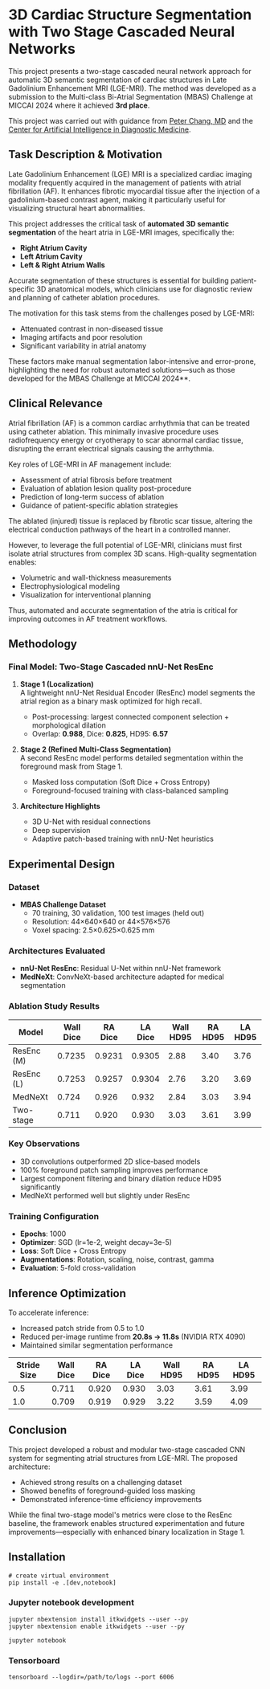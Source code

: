 # 3D Cardiac Structure Segmentation with Two Stage Cascaded Neural Networks

This project presents a two-stage cascaded neural network approach for automatic 3D semantic segmentation of cardiac structures in Late Gadolinium Enhancement MRI (LGE-MRI). The method was developed as a submission to the Multi-class Bi-Atrial Segmentation (MBAS) Challenge at MICCAI 2024 where it achieved **3rd place**.

This project was carried out with guidance from [Peter Chang, MD](https://www.faculty.uci.edu/profile/?facultyId=6569) and the [Center for Artificial Intelligence in Diagnostic Medicine](https://www.caidm.som.uci.edu/).

## Task Description & Motivation

Late Gadolinium Enhancement (LGE) MRI is a specialized cardiac imaging modality frequently acquired in the management of patients with atrial fibrillation (AF). It enhances fibrotic myocardial tissue after the injection of a gadolinium-based contrast agent, making it particularly useful for visualizing structural heart abnormalities.

This project addresses the critical task of **automated 3D semantic segmentation** of the heart atria in LGE-MRI images, specifically the:
- **Right Atrium Cavity**
- **Left Atrium Cavity**
- **Left & Right Atrium Walls**

Accurate segmentation of these structures is essential for building patient-specific 3D anatomical models, which clinicians use for diagnostic review and planning of catheter ablation procedures.

The motivation for this task stems from the challenges posed by LGE-MRI:
- Attenuated contrast in non-diseased tissue
- Imaging artifacts and poor resolution
- Significant variability in atrial anatomy

These factors make manual segmentation labor-intensive and error-prone, highlighting the need for robust automated solutions—such as those developed for the MBAS Challenge at MICCAI 2024**.

## Clinical Relevance

Atrial fibrillation (AF) is a common cardiac arrhythmia that can be treated using catheter ablation. This minimally invasive procedure uses radiofrequency energy or cryotherapy to scar abnormal cardiac tissue, disrupting the errant electrical signals causing the arrhythmia.

Key roles of LGE-MRI in AF management include:

- Assessment of atrial fibrosis before treatment
- Evaluation of ablation lesion quality post-procedure
- Prediction of long-term success of ablation
- Guidance of patient-specific ablation strategies

The ablated (injured) tissue is replaced by fibrotic scar tissue, altering the electrical conduction pathways of the heart in a controlled manner.

However, to leverage the full potential of LGE-MRI, clinicians must first isolate atrial structures from complex 3D scans. High-quality segmentation enables:
- Volumetric and wall-thickness measurements
- Electrophysiological modeling
- Visualization for interventional planning

Thus, automated and accurate segmentation of the atria is critical for improving outcomes in AF treatment workflows.

## Methodology

### Final Model: Two-Stage Cascaded nnU-Net ResEnc

1. **Stage 1 (Localization)**  
   A lightweight nnU-Net Residual Encoder (ResEnc) model segments the atrial region as a binary mask optimized for high recall.
   - Post-processing: largest connected component selection + morphological dilation
   - Overlap: **0.988**, Dice: **0.825**, HD95: **6.57**

2. **Stage 2 (Refined Multi-Class Segmentation)**  
   A second ResEnc model performs detailed segmentation within the foreground mask from Stage 1.
   - Masked loss computation (Soft Dice + Cross Entropy)
   - Foreground-focused training with class-balanced sampling

3. **Architecture Highlights**  
   - 3D U-Net with residual connections
   - Deep supervision
   - Adaptive patch-based training with nnU-Net heuristics

## Experimental Design

### Dataset

- **MBAS Challenge Dataset**  
  - 70 training, 30 validation, 100 test images (held out)
  - Resolution: 44×640×640 or 44×576×576  
  - Voxel spacing: 2.5×0.625×0.625 mm

### Architectures Evaluated

- **nnU-Net ResEnc**: Residual U-Net within nnU-Net framework
- **MedNeXt**: ConvNeXt-based architecture adapted for medical segmentation

### Ablation Study Results

| Model         | Wall Dice | RA Dice | LA Dice | Wall HD95 | RA HD95 | LA HD95 |
|---------------|-----------|---------|---------|------------|----------|----------|
| ResEnc (M)    | 0.7235    | 0.9231  | 0.9305  | 2.88       | 3.40     | 3.76     |
| ResEnc (L)    | 0.7253    | 0.9257  | 0.9304  | 2.76       | 3.20     | 3.69     |
| MedNeXt       | 0.724     | 0.926   | 0.932   | 2.84       | 3.03     | 3.94     |
| Two-stage     | 0.711     | 0.920   | 0.930   | 3.03       | 3.61     | 3.99     |

### Key Observations

- 3D convolutions outperformed 2D slice-based models
- 100% foreground patch sampling improves performance
- Largest component filtering and binary dilation reduce HD95 significantly
- MedNeXt performed well but slightly under ResEnc

### Training Configuration

- **Epochs**: 1000  
- **Optimizer**: SGD (lr=1e-2, weight decay=3e-5)  
- **Loss**: Soft Dice + Cross Entropy  
- **Augmentations**: Rotation, scaling, noise, contrast, gamma  
- **Evaluation**: 5-fold cross-validation

## Inference Optimization

To accelerate inference:
- Increased patch stride from 0.5 to 1.0
- Reduced per-image runtime from **20.8s → 11.8s** (NVIDIA RTX 4090)
- Maintained similar segmentation performance

| Stride Size | Wall Dice | RA Dice | LA Dice | Wall HD95 | RA HD95 | LA HD95 |
|-------------|-----------|---------|---------|------------|----------|----------|
| 0.5         | 0.711     | 0.920   | 0.930   | 3.03       | 3.61     | 3.99     |
| 1.0         | 0.709     | 0.919   | 0.929   | 3.22       | 3.59     | 4.09     |

## Conclusion

This project developed a robust and modular two-stage cascaded CNN system for segmenting atrial structures from LGE-MRI. The proposed architecture:
- Achieved strong results on a challenging dataset
- Showed benefits of foreground-guided loss masking
- Demonstrated inference-time efficiency improvements

While the final two-stage model's metrics were close to the ResEnc baseline, the framework enables structured experimentation and future improvements—especially with enhanced binary localization in Stage 1.

## Installation 
```
# create virtual environment
pip install -e .[dev,notebook]
```
### Jupyter notebook development
```
jupyter nbextension install itkwidgets --user --py
jupyter nbextension enable itkwidgets --user --py

jupyter notebook
```
### Tensorboard
```
tensorboard --logdir=/path/to/logs --port 6006
```
